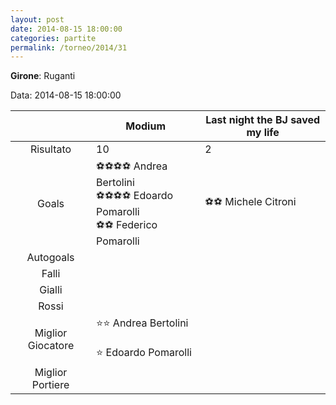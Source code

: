 ```yaml
---
layout: post
date: 2014-08-15 18:00:00
categories: partite
permalink: /torneo/2014/31
---
```

**Girone**: Ruganti

Data: 2014-08-15 18:00:00

| | Modium | Last night the BJ saved my life |
|:-----:|-----|-----|
Risultato|10|2
Goals|⚽⚽⚽⚽ Andrea Bertolini<br/>⚽⚽⚽⚽ Edoardo Pomarolli<br/>⚽⚽ Federico Pomarolli|⚽⚽ Michele Citroni<br/>
Autogoals||
Falli||
Gialli||
Rossi||
Miglior Giocatore|⭐⭐ Andrea Bertolini<br/><br/>⭐ Edoardo Pomarolli<br/>|
Miglior Portiere||